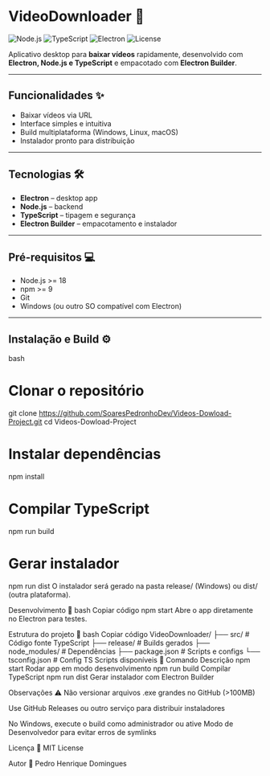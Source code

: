 # VideoDownloader 🚀

![Node.js](https://img.shields.io/badge/Node.js-18+-green)
![TypeScript](https://img.shields.io/badge/TypeScript-5.0-blue)
![Electron](https://img.shields.io/badge/Electron-37.3.0-purple)
![License](https://img.shields.io/badge/License-MIT-yellow)

Aplicativo desktop para **baixar vídeos** rapidamente, desenvolvido com **Electron, Node.js e TypeScript** e empacotado com **Electron Builder**.

---

## Funcionalidades ✨

- Baixar vídeos via URL
- Interface simples e intuitiva
- Build multiplataforma (Windows, Linux, macOS)
- Instalador pronto para distribuição

---

## Tecnologias 🛠️

- **Electron** – desktop app
- **Node.js** – backend
- **TypeScript** – tipagem e segurança
- **Electron Builder** – empacotamento e instalador

---

## Pré-requisitos 💻

- Node.js >= 18  
- npm >= 9  
- Git  
- Windows (ou outro SO compatível com Electron)

---

## Instalação e Build ⚙️

bash
# Clonar o repositório
git clone https://github.com/SoaresPedronhoDev/Videos-Dowload-Project.git
cd Videos-Dowload-Project

# Instalar dependências
npm install

# Compilar TypeScript
npm run build

# Gerar instalador
npm run dist
O instalador será gerado na pasta release/ (Windows) ou dist/ (outra plataforma).

Desenvolvimento 🏃
bash
Copiar código
npm start
Abre o app diretamente no Electron para testes.

Estrutura do projeto 📁
bash
Copiar código
VideoDownloader/
├── src/          # Código fonte TypeScript
├── release/      # Builds gerados
├── node_modules/ # Dependências
├── package.json  # Scripts e configs
└── tsconfig.json # Config TS
Scripts disponíveis 📜
Comando	Descrição
npm start	Rodar app em modo desenvolvimento
npm run build	Compilar TypeScript
npm run dist	Gerar instalador com Electron Builder

Observações ⚠️
Não versionar arquivos .exe grandes no GitHub (>100MB)

Use GitHub Releases ou outro serviço para distribuir instaladores

No Windows, execute o build como administrador ou ative Modo de Desenvolvedor para evitar erros de symlinks

Licença 📄
MIT License

Autor 👤
Pedro Henrique Domingues
